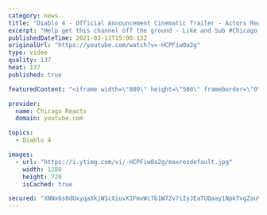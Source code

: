 ```yaml
---
category: news
title: "Diablo 4 - Official Announcement Cinematic Trailer - Actors React"
excerpt: "Help get this channel off the ground - Like and Sub #Chicago #Blind #React."
publishedDateTime: 2021-03-11T15:00:13Z
originalUrl: "https://youtube.com/watch?v=-HCPFiw0a2g"
type: video
quality: 137
heat: 137
published: true

featuredContent: "<iframe width=\"800\" height=\"500\" frameborder=\"0\" src=\"https://www.youtube.com/embed/-HCPFiw0a2g\" allow=\"accelerometer; autoplay; encrypted-media; gyroscope; picture-in-picture\" allowfullscreen></iframe>"

provider:
  name: Chicago Reacts
  domain: youtube.com

topics:
  - Diablo 4

images:
  - url: "https://i.ytimg.com/vi/-HCPFiw0a2g/maxresdefault.jpg"
    width: 1280
    height: 720
    isCached: true

secured: "XNNx6s0dUxyqaXkjW1cXiuvX1FmvWc7b1W72v7iIyJEaTUQaay1NpkTvgZauVhKKrn8K+9QNPI910KImWNr1lkxXOWhkaUyAZyxIcZDloYy7d6DEPNl5Y3wE5zF8LM0BlJ1yfdTvnqB/+GW1H19dRxYDGurMq7C85EvkEqgwIg5Wn5tPqyf8msmuOLygDQco6GiHP+eD1lrtWSjgVA0FfLHjNQ4agYzOwFEfgLFko6ePn43wpJaHSYcL4+TTshSBpQ8XcWg46TvjuEZqHVhVAw27gbuPcgMiFjkENgIC5gmICYHK789bjPxFDFF/oebRdNGCqln3ZMx+P3U/oTJyS3lt73mFbfNK9gHuXXpFQ97kcR8oECxPhEv+qwfPmByCHl/mZXT3ICPMYE612zTcmvJakcVk9UFK0WMRG4KyJ0Q3XGJu3S+hOLQjWi8RJutf;qYDq3O3MdHGQSnk5sRNhyg=="
---
```


